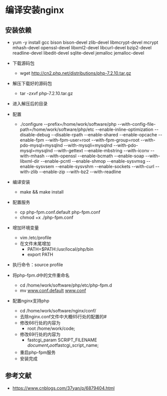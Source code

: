 # 编译安装nginx

## 安装依赖

* yum -y install gcc bison bison-devel zlib-devel libmcrypt-devel mcrypt mhash-devel openssl-devel libxml2-devel libcurl-devel bzip2-devel readline-devel libedit-devel sqlite-devel jemalloc jemalloc-devel

* 下载源码包
  * wget http://cn2.php.net/distributions/php-7.2.10.tar.gz
* 解压下载好的源码包
  * tar -zxvf php-7.2.10.tar.gz
* 进入解压后的目录
* 配置
  * ./configure --prefix=/home/work/software/php --with-config-file-path=/home/work/software/php/etc --enable-inline-optimization --disable-debug --disable-rpath --enable-shared --enable-opcache --enable-fpm --with-fpm-user=root --with-fpm-group=root --with-pdo-mysql=mysqlnd --with-mysqli=mysqlnd --with-pdo-mysql=mysqlnd --with-gettext --enable-mbstring --with-iconv --with-mhash --with-openssl --enable-bcmath --enable-soap --with-libxml-dir --enable-pcntl --enable-shmop --enable-sysvmsg --enable-sysvsem --enable-sysvshm --enable-sockets --with-curl --with-zlib --enable-zip --with-bz2 --with-readline
* 编译安装
  * make && make install
* 配置服务
  * cp php-fpm.conf.default php-fpm.conf
  * chmod +x ./php-fpm.conf
* 增加环境变量
  * vim /etc/profile
  * 在文件末尾增加
    * PATH=$PATH:/usr/local/php/bin
    * export PATH
* 执行命令：source profile
* 将php-fpm.d中的文件重命名
  * cd /home/work/software/php/etc/php-fpm.d
  * mv www.conf.default www.conf
* 配置nginx支持php
  * cd /home/work/software/nginx/conf/
  * 去除nginx.conf文件中大概65行处的配置的#
  * 修改66行处的内容为
    * root /home/work/code;
  * 修改69行处的内容为
    * fastcgi_param  SCRIPT_FILENAME  $document_root$fastcgi_script_name;
  * 重启php-fpm服务
  * 安装完成

## 参考文献

* <https://www.cnblogs.com/37yan/p/6879404.html>